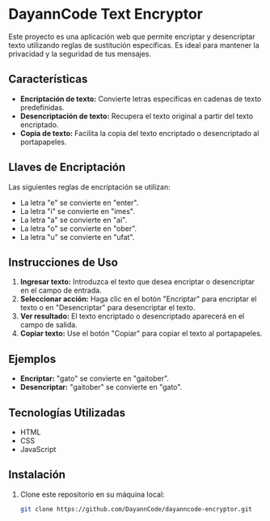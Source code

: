 # DayannCode Text Encryptor

Este proyecto es una aplicación web que permite encriptar y desencriptar texto utilizando reglas de sustitución específicas. Es ideal para mantener la privacidad y la seguridad de tus mensajes.

## Características

- **Encriptación de texto:** Convierte letras específicas en cadenas de texto predefinidas.
- **Desencriptación de texto:** Recupera el texto original a partir del texto encriptado.
- **Copia de texto:** Facilita la copia del texto encriptado o desencriptado al portapapeles.

## Llaves de Encriptación

Las siguientes reglas de encriptación se utilizan:

- La letra "e" se convierte en "enter".
- La letra "i" se convierte en "imes".
- La letra "a" se convierte en "ai".
- La letra "o" se convierte en "ober".
- La letra "u" se convierte en "ufat".

## Instrucciones de Uso

1. **Ingresar texto:** Introduzca el texto que desea encriptar o desencriptar en el campo de entrada.
2. **Seleccionar acción:** Haga clic en el botón "Encriptar" para encriptar el texto o en "Desencriptar" para desencriptar el texto.
3. **Ver resultado:** El texto encriptado o desencriptado aparecerá en el campo de salida.
4. **Copiar texto:** Use el botón "Copiar" para copiar el texto al portapapeles.

## Ejemplos

- **Encriptar:** "gato" se convierte en "gaitober".
- **Desencriptar:** "gaitober" se convierte en "gato".

## Tecnologías Utilizadas

- HTML
- CSS
- JavaScript

## Instalación

1. Clone este repositorio en su máquina local:
   ```bash
   git clone https://github.com/DayannCode/dayanncode-encryptor.git

